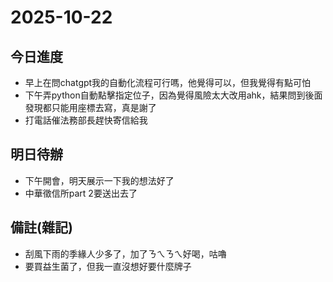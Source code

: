 # 2025-10-22

## 今日進度
- 早上在問chatgpt我的自動化流程可行嗎，他覺得可以，但我覺得有點可怕
- 下午弄python自動點擊指定位子，因為覺得風險太大改用ahk，結果問到後面發現都只能用座標去寫，真是謝了
- 打電話催法務部長趕快寄信給我

## 明日待辦
- 下午開會，明天展示一下我的想法好了
- 中華徵信所part 2要送出去了

## 備註(雜記)
- 刮風下雨的季緣人少多了，加了ㄋㄟㄋㄟ好喝，咕嚕
- 要買益生菌了，但我一直沒想好要什麼牌子
